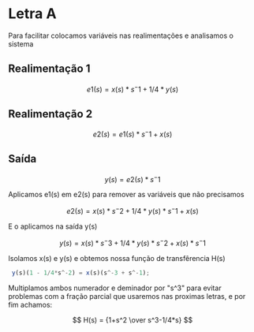 # Letra A
Para facilitar colocamos variáveis nas realimentações e analisamos o sistema

## Realimentação 1

$$ e1(s) = { x(s)*s^-1 + 1/4 * y(s) } $$

## Realimentação 2

$$ e2(s) = { e1(s)*s^-1 + x(s) } $$

## Saída

$$ y(s) = { e2(s)*s^-1 } $$ 

Aplicamos e1(s) em e2(s) para remover as variáveis que não precisamos


$$ e2(s) = { x(s)*s^-2 + 1/4*y(s)*s^-1 + x(s) } $$


E o aplicamos na saída y(s) 


$$ y(s) = { x(s)*s^-3 + 1/4*y(s)*s^-2 + x(s)* s^-1 } $$


Isolamos x(s) e y(s) e obtemos nossa função de transfêrencia H(s)
```js
 y(s)(1 - 1/4*s^-2) = x(s)(s^-3 + s^-1);
```

Multiplamos ambos numerador e deminador por "s^3" para evitar problemas com a fração parcial que usaremos nas proximas letras, e por fim achamos: 

$$ H(s) = {1+s^2 \over s^3-1/4*s} $$
